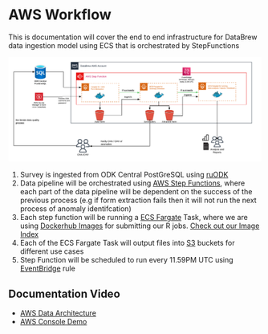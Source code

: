# AWS Workflow

This is documentation will cover the end to end infrastructure for DataBrew data ingestion model using ECS that is orchestrated by StepFunctions

![My Image](../images/resources.png)

1. Survey is ingested from ODK Central PostGreSQL using [ruODK](https://github.com/ropensci/ruODK)
2. Data pipeline will be orchestrated using [AWS Step Functions](https://aws.amazon.com/step-functions/), where each part of the data pipeline will be dependent on the success of the previous process (e.g if form extraction fails then it will not run the next process of anomaly identifcation)
3. Each step function will be running a [ECS Fargate](https://docs.aws.amazon.com/AmazonECS/latest/developerguide/AWS_Fargate.html) Task, where we are using [Dockerhub Images](https://www.docker.com/products/docker-hub/) for submitting our R jobs. [Check out our Image Index](/docs/dockerhub_index.md)
4. Each of the ECS Fargate Task will output files into [S3](https://aws.amazon.com/s3/) buckets for different use cases
5. Step Function will be scheduled to run every 11.59PM UTC using [EventBridge](https://aws.amazon.com/eventbridge/) rule

## Documentation Video
- [AWS Data Architecture](https://youtu.be/ynzGaaZalEk)
- [AWS Console Demo](https://youtu.be/dn2rRYwwgxU)



